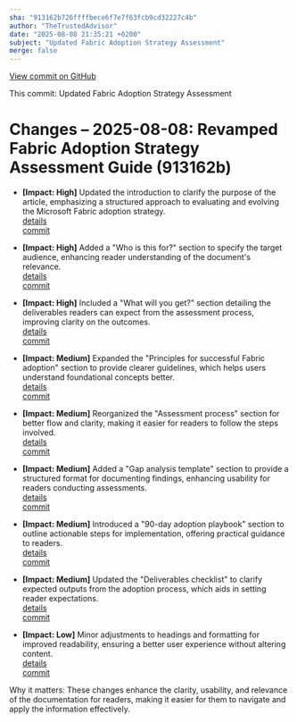 ```yaml
---
sha: "913162b726ffffbece6f7e7f63fcb9cd32227c4b"
author: "TheTrustedAdvisor"
date: "2025-08-08 21:35:21 +0200"
subject: "Updated Fabric Adoption Strategy Assessment"
merge: false
---
```


[View commit on GitHub](https://github.com/TheTrustedAdvisor/FabricAdoptionFramework/commit/913162b726ffffbece6f7e7f63fcb9cd32227c4b)

This commit: Updated Fabric Adoption Strategy Assessment

# Changes – 2025-08-08: Revamped Fabric Adoption Strategy Assessment Guide (913162b)

- **[Impact: High]** Updated the introduction to clarify the purpose of the article, emphasizing a structured approach to evaluating and evolving the Microsoft Fabric adoption strategy.  
  [details](/docs/about/changes/2025-08-08-updated-fabric-adoption-strategy-assessment)  
  [commit](https://github.com/TheTrustedAdvisor/FabricAdoptionFramework/commit/913162b726ffffbece6f7e7f63fcb9cd32227c4b)

- **[Impact: High]** Added a "Who is this for?" section to specify the target audience, enhancing reader understanding of the document's relevance.  
  [details](/docs/about/changes/2025-08-08-updated-fabric-adoption-strategy-assessment)  
  [commit](https://github.com/TheTrustedAdvisor/FabricAdoptionFramework/commit/913162b726ffffbece6f7e7f63fcb9cd32227c4b)

- **[Impact: High]** Included a "What will you get?" section detailing the deliverables readers can expect from the assessment process, improving clarity on the outcomes.  
  [details](/docs/about/changes/2025-08-08-updated-fabric-adoption-strategy-assessment)  
  [commit](https://github.com/TheTrustedAdvisor/FabricAdoptionFramework/commit/913162b726ffffbece6f7e7f63fcb9cd32227c4b)

- **[Impact: Medium]** Expanded the "Principles for successful Fabric adoption" section to provide clearer guidelines, which helps users understand foundational concepts better.  
  [details](/docs/about/changes/2025-08-08-updated-fabric-adoption-strategy-assessment)  
  [commit](https://github.com/TheTrustedAdvisor/FabricAdoptionFramework/commit/913162b726ffffbece6f7e7f63fcb9cd32227c4b)

- **[Impact: Medium]** Reorganized the "Assessment process" section for better flow and clarity, making it easier for readers to follow the steps involved.  
  [details](/docs/about/changes/2025-08-08-updated-fabric-adoption-strategy-assessment)  
  [commit](https://github.com/TheTrustedAdvisor/FabricAdoptionFramework/commit/913162b726ffffbece6f7e7f63fcb9cd32227c4b)

- **[Impact: Medium]** Added a "Gap analysis template" section to provide a structured format for documenting findings, enhancing usability for readers conducting assessments.  
  [details](/docs/about/changes/2025-08-08-updated-fabric-adoption-strategy-assessment)  
  [commit](https://github.com/TheTrustedAdvisor/FabricAdoptionFramework/commit/913162b726ffffbece6f7e7f63fcb9cd32227c4b)

- **[Impact: Medium]** Introduced a "90-day adoption playbook" section to outline actionable steps for implementation, offering practical guidance to readers.  
  [details](/docs/about/changes/2025-08-08-updated-fabric-adoption-strategy-assessment)  
  [commit](https://github.com/TheTrustedAdvisor/FabricAdoptionFramework/commit/913162b726ffffbece6f7e7f63fcb9cd32227c4b)

- **[Impact: Medium]** Updated the "Deliverables checklist" to clarify expected outputs from the adoption process, which aids in setting reader expectations.  
  [details](/docs/about/changes/2025-08-08-updated-fabric-adoption-strategy-assessment)  
  [commit](https://github.com/TheTrustedAdvisor/FabricAdoptionFramework/commit/913162b726ffffbece6f7e7f63fcb9cd32227c4b)

- **[Impact: Low]** Minor adjustments to headings and formatting for improved readability, ensuring a better user experience without altering content.  
  [details](/docs/about/changes/2025-08-08-updated-fabric-adoption-strategy-assessment)  
  [commit](https://github.com/TheTrustedAdvisor/FabricAdoptionFramework/commit/913162b726ffffbece6f7e7f63fcb9cd32227c4b)

Why it matters: These changes enhance the clarity, usability, and relevance of the documentation for readers, making it easier for them to navigate and apply the information effectively.
